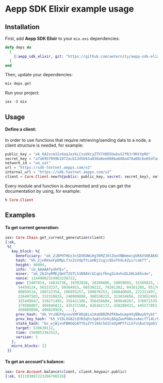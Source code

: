# Aepp SDK Elixir example usage

## Installation
First, add **Aepp SDK Elixir** to your `mix.exs` dependencies:
``` elixir
defp deps do
  [
    {:aepp_sdk_elixir, git: "https://github.com/aeternity/aepp-sdk-elixir.git", tag: "v0.1.0"}
  ]
end
```

Then, update your dependencies:
``` elixir
mix deps.get
```

Run your project:
``` elixir
iex -S mix
```

## Usage
#### Define a client:
In order to use functions that require retrieving/sending data to a node, a client structure is needed, for example:
``` elixir
public_key = "ak_6A2vcm1Sz6aqJezkLCssUXcyZTX7X8D5UwbuS2fRJr9KkYpRU"
secret_key = "a7a695f999b1872acb13d5b63a830a8ee060ba688a478a08c6e65dfad8a01cd70bb4ed7927f97b51e1bcb5e1340d12335b2a2b12c8bc5221d63c4bcb39d41e61"
network_id = "ae_uat"
url = "https://sdk-testnet.aepps.com/v2"
internal_url = "https://sdk-testnet.aepps.com/v2"
client = Core.Client.new(%{public: public_key, secret: secret_key}, network_id, url, internal_url)
```

Every module and function is documented and you can get the documentation by using, for example:
``` elixir
h Core.Client
```

## Examples

#### To get current generation:
``` elixir
iex> Core.Chain.get_current_generation(client)                                                          
{:ok,
 %{
   key_block: %{
     beneficiary: "ak_2iBPH7HUz3cSDVEUWiHg76MZJ6tZooVNBmmxcgVK6VV8KAE688",
     hash: "kh_2jnRkkeFpDMpLfJxZsVdpTtLomNj1sgjcQSoThXL4Zyirca6fT",
     height: 96894,
     info: "cb_AAAAAfy4hFE=",
     miner: "ak_2b1hyRMEjQmYT2GTLS1N9AVcGCqGsf6ng3LHvhnDLUHLbE6s4w",
     nonce: 11449002324963238722,
     pow: [3407814, 16834736, 19393828, 20269880, 28859692, 31569835, 41776618,
      54459124, 56323237, 59364915, 66530222, 74201382, 84361285, 85176466,
      88059514, 100722354, 106955257, 109076253, 140840049, 222311497,
      226497503, 232310835, 240999898, 300530215, 313834856, 323852493,
      325445647, 339271495, 355421106, 356456684, 369648267, 376071535,
      379588007, 404046811, 415371506, 426162172, 428200431, 445577051,
      450889898, 466828929, ...],
     prev_hash: "mh_Vru9EPdyvovkMFADq8ia1AaQ8BZRdTKAwUump4XyBBwy6Yybt",
     prev_key_hash: "kh_VtDLXG82cQYN3qhs3qAtnSnkLBGgZwoPGNsxxAecfT14LrbQa",
     state_hash: "bs_wjWjvoPBWGQoATYbsZYt184chU2CeUyHPtTcLU7vnAuCVgob1",
     target: 538630112,
     time: 1560853362522,
     version: 3
   },
   micro_blocks: []
 }}
```

#### To get an account's balance:
``` elixir
iex> Core.Account.balance(client, client.keypair.public) 
{:ok, 811193097223266796526}
```